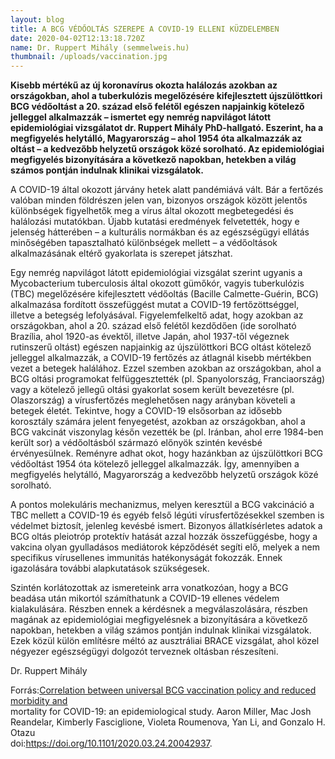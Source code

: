 ```yaml
---
layout: blog
title: A BCG VÉDŐOLTÁS SZEREPE A COVID-19 ELLENI KÜZDELEMBEN
date: 2020-04-02T12:13:18.720Z
name: Dr. Ruppert Mihály (semmelweis.hu)
thumbnail: /uploads/vaccination.jpg
---
```

**Kisebb mértékű az új koronavírus okozta halálozás azokban az országokban, ahol a tuberkulózis megelőzésére kifejlesztett újszülöttkori BCG védőoltást a 20. század első felétől egészen napjainkig kötelező jelleggel alkalmazzák – ismertet egy nemrég napvilágot látott epidemiológiai vizsgálatot dr. Ruppert Mihály PhD-hallgató. Eszerint, ha a megfigyelés helytálló, Magyarország – ahol 1954 óta alkalmazzák az oltást – a kedvezőbb helyzetű országok közé sorolható. Az epidemiológiai megfigyelés bizonyítására a következő napokban, hetekben a világ számos pontján indulnak klinikai vizsgálatok.**

A COVID-19 által okozott járvány hetek alatt pandémiává vált. Bár a fertőzés valóban minden földrészen jelen van, bizonyos országok között jelentős különbségek figyelhetők meg a vírus által okozott megbetegedési és halálozási mutatókban. Újabb kutatási eredmények felvetették, hogy e jelenség hátterében – a kulturális normákban és az egészségügyi ellátás minőségében tapasztalható különbségek mellett – a védőoltások alkalmazásának eltérő gyakorlata is szerepet játszhat.

Egy nemrég napvilágot látott epidemiológiai vizsgálat szerint ugyanis a Mycobacterium tuberculosis által okozott gümőkór, vagyis tuberkulózis (TBC) megelőzésére kifejlesztett védőoltás (Bacille Calmette-Guérin, BCG) alkalmazása fordított összefüggést mutat a COVID-19 fertőzöttséggel, illetve a betegség lefolyásával. Figyelemfelkeltő adat, hogy azokban az országokban, ahol a 20. század első felétől kezdődően (ide sorolható Brazília, ahol 1920-as évektől, illetve Japán, ahol 1937-től végeznek rutinszerű oltást) egészen napjainkig az újszülöttkori BCG oltást kötelező jelleggel alkalmazzák, a COVID-19 fertőzés az átlagnál kisebb mértékben vezet a betegek halálához. Ezzel szemben azokban az országokban, ahol a BCG oltási programokat felfüggesztették (pl. Spanyolország, Franciaország) vagy a kötelező jellegű oltási gyakorlat sosem került bevezetésre (pl. Olaszország) a vírusfertőzés meglehetősen nagy arányban követeli a betegek életét. Tekintve, hogy a COVID-19 elsősorban az idősebb korosztály számára jelent fenyegetést, azokban az országokban, ahol a BCG vakcinát viszonylag későn vezették be (pl. Iránban, ahol erre 1984-ben került sor) a védőoltásból származó előnyök szintén kevésbé érvényesülnek. Reményre adhat okot, hogy hazánkban az újszülöttkori BCG védőoltást 1954 óta kötelező jelleggel alkalmazzák. Így, amennyiben a megfigyelés helytálló, Magyarország a kedvezőbb helyzetű országok közé sorolható.

A pontos molekuláris mechanizmus, melyen keresztül a BCG vakcináció a TBC mellett a COVID-19 és egyéb felső légúti vírusfertőzésekkel szemben is védelmet biztosít, jelenleg kevésbé ismert. Bizonyos állatkísérletes adatok a BCG oltás pleiotróp protektív hatását azzal hozzák összefüggésbe, hogy a vakcina olyan gyulladásos mediátorok képződését segíti elő, melyek a nem specifikus vírusellenes immunitás hatékonyságát fokozzák. Ennek igazolására további alapkutatások szükségesek.

Szintén korlátozottak az ismereteink arra vonatkozóan, hogy a BCG beadása után mikortól számíthatunk a COVID-19 ellenes védelem kialakulására. Részben ennek a kérdésnek a megválaszolására, részben magának az epidemiológiai megfigyelésnek a bizonyítására a következő napokban, hetekben a világ számos pontján indulnak klinikai vizsgálatok. Ezek közül külön említésre méltó az ausztráliai BRACE vizsgálat, ahol közel négyezer egészségügyi dolgozót terveznek oltásban részesíteni.

Dr. Ruppert Mihály

Forrás:[Correlation between universal BCG vaccination policy and reduced morbidity and](https://www.medrxiv.org/content/10.1101/2020.03.24.20042937v1)\
mortality for COVID-19: an epidemiological study. Aaron Miller, Mac Josh Reandelar, Kimberly Fasciglione, Violeta Roumenova, Yan Li, and Gonzalo H. Otazu\
doi:https://doi.org/10.1101/2020.03.24.20042937.